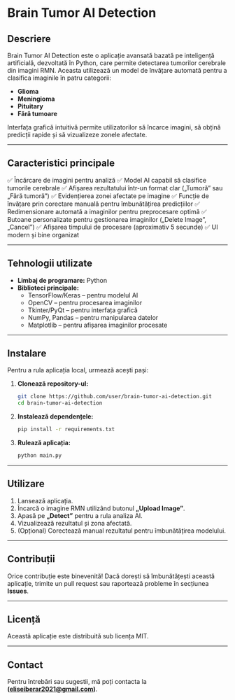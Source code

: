 # Brain Tumor AI Detection

## Descriere
Brain Tumor AI Detection este o aplicație avansată bazată pe inteligență artificială, dezvoltată în Python, care permite detectarea tumorilor cerebrale din imagini RMN. Aceasta utilizează un model de învățare automată pentru a clasifica imaginile în patru categorii:
- **Glioma**
- **Meningioma**
- **Pituitary**
- **Fără tumoare**

Interfața grafică intuitivă permite utilizatorilor să încarce imagini, să obțină predicții rapide și să vizualizeze zonele afectate.

---

## Caracteristici principale
✅ Încărcare de imagini pentru analiză
✅ Model AI capabil să clasifice tumorile cerebrale
✅ Afișarea rezultatului într-un format clar („Tumoră” sau „Fără tumoră”)
✅ Evidențierea zonei afectate pe imagine
✅ Funcție de învățare prin corectare manuală pentru îmbunătățirea predicțiilor
✅ Redimensionare automată a imaginilor pentru preprocesare optimă
✅ Butoane personalizate pentru gestionarea imaginilor („Delete Image”, „Cancel”)
✅ Afișarea timpului de procesare (aproximativ 5 secunde)
✅ UI modern și bine organizat

---

## Tehnologii utilizate
- **Limbaj de programare:** Python
- **Biblioteci principale:**
  - TensorFlow/Keras – pentru modelul AI
  - OpenCV – pentru procesarea imaginilor
  - Tkinter/PyQt – pentru interfața grafică
  - NumPy, Pandas – pentru manipularea datelor
  - Matplotlib – pentru afișarea imaginilor procesate

---

## Instalare
Pentru a rula aplicația local, urmează acești pași:
1. **Clonează repository-ul:**
   ```bash
   git clone https://github.com/user/brain-tumor-ai-detection.git
   cd brain-tumor-ai-detection
   ```
2. **Instalează dependențele:**
   ```bash
   pip install -r requirements.txt
   ```
3. **Rulează aplicația:**
   ```bash
   python main.py
   ```

---

## Utilizare
1. Lansează aplicația.
2. Încarcă o imagine RMN utilizând butonul **„Upload Image”**.
3. Apasă pe **„Detect”** pentru a rula analiza AI.
4. Vizualizează rezultatul și zona afectată.
5. (Opțional) Corectează manual rezultatul pentru îmbunătățirea modelului.

---

## Contribuții
Orice contribuție este binevenită! Dacă dorești să îmbunătățești această aplicație, trimite un pull request sau raportează probleme în secțiunea **Issues**.

---

## Licență
Această aplicație este distribuită sub licența MIT.

---

## Contact
Pentru întrebări sau sugestii, mă poți contacta la **(eliseiberar2021@gmail.com)**.


